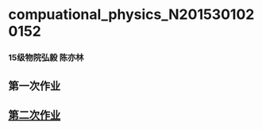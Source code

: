 # compuational_physics_N2015301020152
### 15级物院弘毅 陈亦林
## 第一次作业
## [第二次作业](https://github.com/chenyilin123/compuational_physics_N2015301020152/blob/master/%E7%AC%AC%E4%BA%8C%E6%AC%A1%E4%BD%9C%E4%B8%9A.py)
